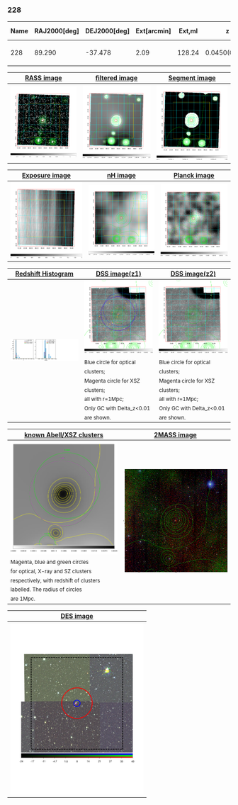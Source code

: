 <div STYLE="page-break-after: always;"></div>

### 228

|Name|RAJ2000[deg]|DEJ2000[deg] |Ext[arcmin]| Ext,ml | z | z_src| C|GC(XSZ,Delta_z<0.01)| GC(OPT,Delta_z<0.01)|GC| R_sig[arcmin] | R500[arcmin] | R500[Mpc]| CRsig[c/s] | CR500[c/s] |L500[1E44 erg/s]|F500[1E-12 erg/s/cm^2]| M500[1E14 Msun]|Tx[keV]|Cnt_sig|Beta|Rc[arcmin]|Comment|Alias|
|---|---|---|---|---|---|------|---|--------|---------|----------|---|---|---|---|---|---|---|---|---|---|---|---|---|---|
|228| 89.290| -37.478| 2.09| 128.24| 0.0450(0.005)| z1, z_xsz| B| MCXC| A, N| A, MCXC, N| 13.188| 13.766| 0.731| 0.346(0.031)| 0.348(0.031)| 0.299(0.016)| 6.280(0.333)| 1.16(0.03)| 2.38(0.04)| 230.9| 0.676(-0.071+0.102)| 3.203(-0.643+0.815)| -| k231|

|[RASS image](../image/228/228_img.pdf)|[filtered image](../image/228/228_fil.pdf)|[Segment image](../image/228/228_seg.pdf)|
|-------------------|--------------------|-------------------|
| <img src="../image/228/228_img.png" width="300">  | <img src="../image/228/228_fil.png" width="300">   | <img src="../image/228/228_seg.png" width="300">  |

|[Exposure image](../image/228/228_mex.pdf)| [nH image](../image/228/228_nh.pdf)| [Planck image](../image/228/228_p.pdf)|
|-------------------|--------------------|-------------------|
|<img src="../image/228/228_mex.png" width="300">   | <img src="../image/228/228_nh.png" width="300">    | <img src="../image/228/228_p.png" width="300"> |

|[Redshift Histogram](../image/228/228_zg.pdf) | [DSS image(z1)](../image/228/228_dss_z1.pdf)      |  [DSS image(z2)](../image/228/228_dss_z2.pdf)    |
|-------------------|--------------------|-------------------|
|<img src="../image/228/228_zg.png" width="300"> |<img src="../image/228/228_dss_z1.png" width="300"> <sub><br>Blue circle for optical clusters; <br>Magenta circle for XSZ clusters; <br>all with r=1Mpc; <br>Only GC with Delta_z<0.01 are shown. </sub>| <img src="../image/228/228_dss_z2.png" width="300"><sub><br>Blue circle for optical clusters; <br>Magenta circle for XSZ clusters; <br>all with r=1Mpc; <br>Only GC with Delta_z<0.01 are shown. </sub> |

|[known Abell/XSZ clusters](../image/228/228_gc.pdf) | [2MASS image](../image/228/228_2mass.pdf)      |
|-------------------|-------------------|
|<img src=../image/228/228_gc.png width="300"> <br><sub>Magenta, blue and green circles <br>for optical, X-ray and SZ clusters <br>respectively, with redshift of clusters <br>labelled. The radius of circles <br>are 1Mpc.</sub>|<img src="../image/228/228_2mass.png" width="300">  |

|[DES image](../image/228/228_des.pdf)   |
|-------------------|
| <img src="../image/228/228_des.pdf" width="300">  |
